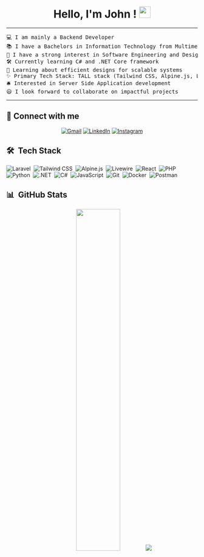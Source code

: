 <h1 align="center">
Hello, I'm John ! 
	<a href="https://github.com/KihiuJohn" target="_self">
		<img src="https://media.giphy.com/media/hvRJCLFzcasrR4ia7z/giphy.gif" width="30">
	</a>
</h1>

<hr>

<pre>
💻 I am mainly a Backend Developer
📚 I have a Bachelors in Information Technology from Multimedia University of Kenya
📝 I have a strong interest in Software Engineering and Design
🛠️ Currently learning C# and .NET Core framework
🌱 Learning about efficient designs for scalable systems
✨ Primary Tech Stack: TALL stack (Tailwind CSS, Alpine.js, Laravel, Livewire) 🎯
🛎 Interested in Server Side Application development
😃 I look forward to collaborate on impactful projects
</pre>
<hr>

## 🤝 Connect with me

<p align="center">
	<a href="mailto:kihiujohn12@gmail.com"><img img src="https://img.shields.io/badge/gmail-%23EA4335.svg?style=plastic&logo=gmail&logoColor=white" alt="Gmail"/></a>
	<a href="https://www.linkedin.com/in/john-kihiu-3481b8232/"><img src="https://img.shields.io/badge/linkedin-%230A66C2.svg?style=plastic&logo=linkedin&logoColor=white" alt="LinkedIn"/></a>
    <a href="https://www.instagram.com/_migett/"><img src="https://img.shields.io/badge/Instagram-%23E4405F.svg?style=plastic&logo=instagram&logoColor=white" alt="Instagram"/></a>
</p>

## 🛠 &nbsp;Tech Stack

![Laravel](https://img.shields.io/badge/-Laravel-05122A?style=flat&logo=laravel)&nbsp;
![Tailwind CSS](https://img.shields.io/badge/-Tailwind%20CSS-05122A?style=flat&logo=tailwind-css)&nbsp;
![Alpine.js](https://img.shields.io/badge/-Alpine.js-05122A?style=flat&logo=alpine.js)&nbsp;
![Livewire](https://img.shields.io/badge/-Livewire-05122A?style=flat&logo=livewire)&nbsp;
![React](https://img.shields.io/badge/-React-05122A?style=flat&logo=react)&nbsp;
![PHP](https://img.shields.io/badge/-PHP-05122A?style=flat&logo=php)&nbsp;
![Python](https://img.shields.io/badge/-Python-05122A?style=flat&logo=python)&nbsp;
![.NET](https://img.shields.io/badge/-.NET-05122A?style=flat&logo=dotnet)&nbsp;
![C#](https://img.shields.io/badge/-C%23-05122A?style=flat&logo=c-sharp)&nbsp;
![JavaScript](https://img.shields.io/badge/-JavaScript-05122A?style=flat&logo=javascript)&nbsp;
![Git](https://img.shields.io/badge/-Git-05122A?style=flat&logo=git)&nbsp;
![Docker](https://img.shields.io/badge/-Docker-05122A?style=flat&logo=docker)&nbsp;
![Postman](https://img.shields.io/badge/-Postman-05122A?style=flat&logo=postman)&nbsp;

## 📊 &nbsp;GitHub Stats

<p align="center">
  <img width="48%" src="https://github-readme-stats.vercel.app/api/top-langs/?username=kihiujohn&theme=darcula&show_icons=true&hide_border=true&layout=compact" />
  <img src="https://github-profile-summary-cards.vercel.app/api/cards/profile-details?username=kihiujohn&theme=github_dark" />
</p>
